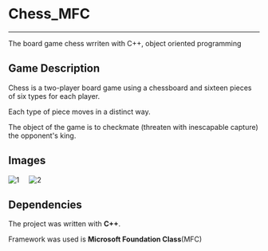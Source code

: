 # Chess_MFC
------------
The board game chess wrriten with C++, object oriented programming

## Game Description
Chess is a two-player board game using a chessboard and sixteen pieces of six types for each player.

Each type of piece moves in a distinct way.

The object of the game is to checkmate (threaten with inescapable capture) the opponent's king. 


## Images 
![1](https://user-images.githubusercontent.com/65775948/126082882-f432844c-0306-489d-8772-376360e53381.png)    
![2](https://user-images.githubusercontent.com/65775948/126082900-729492b8-71d1-4dbc-b7e9-9d5c9a3b4fe0.png)


 ## Dependencies
 The project was written with **C++**.
 
 Framework was used is **Microsoft Foundation Class**(MFC)
